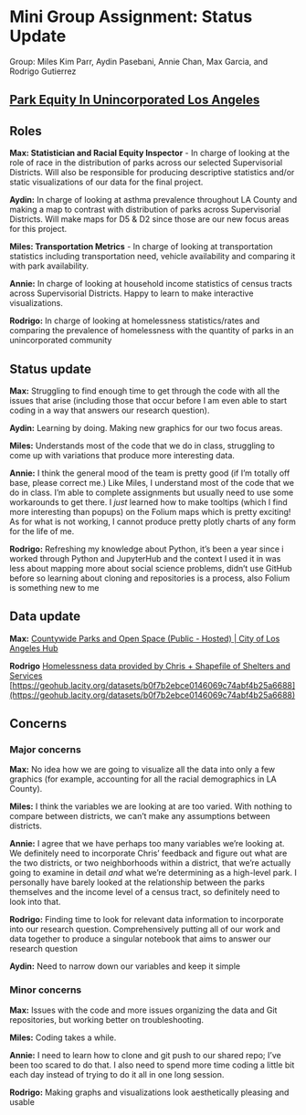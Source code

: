 # Mini Group Assignment: Status Update
Group: Miles Kim Parr, Aydin Pasebani, Annie Chan, Max Garcia, and Rodrigo Gutierrez
## [Park Equity In Unincorporated Los Angeles](https://github.com/Mileskimparr/221Group/blob/main/Group_Assignment_1.md) 
## Roles
**Max: Statistician and Racial Equity Inspector** - In charge of looking at the role of race in the distribution of parks across our selected Supervisorial Districts. Will also be responsible for producing descriptive statistics and/or static visualizations of our data for the final project. 

**Aydin:** In charge of looking at asthma prevalence throughout LA County and making a map to contrast with distribution of parks across Supervisorial Districts. Will make maps for D5 & D2 since those are our new focus areas for this project.

**Miles: Transportation Metrics** - In charge of looking at transportation statistics including transportation need, vehicle availability and comparing it with park availability. 

**Annie:** In charge of looking at household income statistics of census tracts across Supervisorial Districts. Happy to learn to make interactive visualizations.

**Rodrigo:** In charge of looking at homelessness statistics/rates and comparing the prevalence of homelessness with the quantity of parks in an unincorporated community

## Status update
**Max:** Struggling to find enough time to get through the code with all the issues that arise (including those that occur before I am even able to start coding in a way that answers our research question).

**Aydin:** Learning by doing. Making new graphics for our two focus areas.

**Miles:** Understands most of the code that we do in class, struggling to come up with variations that produce more interesting data. 

**Annie:** I think the general mood of the team is pretty good (if I’m totally off base, please correct me.) Like Miles, I understand most of the code that we do in class. I’m able to complete assignments but usually need to use some workarounds to get there. I *just* learned how to make tooltips (which I find more interesting than popups) on the Folium maps which is pretty exciting! As for what is not working, I cannot produce pretty plotly charts of any form for the life of me.

**Rodrigo:** Refreshing my knowledge about Python, it’s been a year since i worked through Python and JupyterHub and the context I used it in was less about mapping more about social science problems, didn’t use GitHub before so learning about cloning and repositories is a process, also Folium is something new to me

## Data update
**Max:** [Countywide Parks and Open Space (Public - Hosted) | City of Los Angeles Hub](https://geohub.lacity.org/datasets/840b3da17e844486b3bafaae6eda87d4) 

**Rodrigo** [Homelessness data provided by Chris + Shapefile of Shelters and Services](https://www.lahsa.org/news?article=893-2022-greater-los-angeles-homeless-count-data)
[https://geohub.lacity.org/datasets/b0f7b2ebce0146069c74abf4b25a6688](https://geohub.lacity.org/datasets/b0f7b2ebce0146069c74abf4b25a6688)

## Concerns

### Major concerns
**Max:** No idea how we are going to visualize all the data into only a few graphics (for example, accounting for all the racial demographics in LA County).

**Miles:** I think the variables we are looking at are too varied. With nothing to compare between districts, we can’t make any assumptions between districts. 

**Annie:** I agree that we have perhaps too many variables we’re looking at. We definitely need to incorporate Chris’ feedback and figure out what are the two districts, or two neighborhoods within a district, that we’re actually going to examine in detail *and* what we’re determining as a high-level park. I personally have barely looked at the relationship between the parks themselves and the income level of a census tract, so definitely need to look into that.

**Rodrigo:** Finding time to look for relevant data information to incorporate into our research question. Comprehensively putting all of our work and data together to produce a singular notebook that aims to answer our research question

**Aydin:** Need to narrow down our variables and keep it simple

### Minor concerns
**Max:** Issues with the code and more issues organizing the data and Git repositories, but working better on troubleshooting.

**Miles:** Coding takes a while. 

**Annie:** I need to learn how to clone and git push to our shared repo; I’ve been too scared to do that. I also need to spend more time coding a little bit each day instead of trying to do it all in one long session.

**Rodrigo:** Making graphs and visualizations look aesthetically pleasing and usable 
